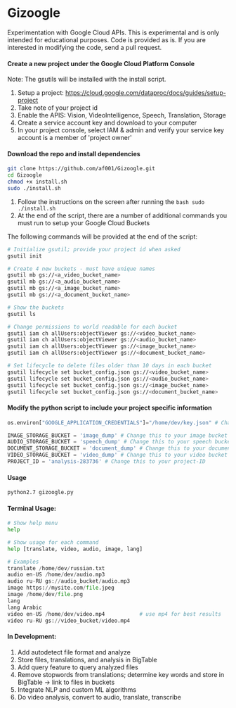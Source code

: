# Gizoogle
Experimentation with Google Cloud APIs. This is experimental and is only intended for educational purposes. Code is provided as is. If you are interested in modifying the code, send a pull request. 

#### Create a new project under the Google Cloud Platform Console
Note: The gsutils will be installed with the install script.
1. Setup a project: https://cloud.google.com/dataproc/docs/guides/setup-project
2. Take note of your project id
3. Enable the APIS: Vision, VideoIntelligence, Speech, Translation, Storage
4. Create a service account key and download to your computer
5. In your project console, select IAM & admin and verify your service key account is a member of 'project owner'

#### Download the repo and install dependencies 
```bash
git clone https://github.com/af001/Gizoogle.git
cd Gizoogle
chmod +x install.sh
sudo ./install.sh
```

1. Follow the instructions on the screen after running the ```bash sudo ./install.sh```
2. At the end of the script, there are a number of additional commands you must run to setup your Google Cloud Buckets

The following commands will be provided at the end of the script:

```bash
# Initialize gsutil; provide your project id when asked
gsutil init

# Create 4 new buckets - must have unique names
gsutil mb gs://<a_video_bucket_name>
gsutil mb gs://<a_audio_bucket_name>
gsutil mb gs://<a_image_bucket_name>
gsutil mb gs://<a_document_bucket_name>

# Show the buckets
gsutil ls

# Change permissions to world readable for each bucket
gsutil iam ch allUsers:objectViewer gs://<video_bucket_name>
gsutil iam ch allUsers:objectViewer gs://<audio_bucket_name>
gsutil iam ch allUsers:objectViewer gs://<image_bucket_name>
gsutil iam ch allUsers:objectViewer gs://<document_bucket_name>

# Set lifecycle to delete files older than 10 days in each bucket
gsutil lifecycle set bucket_config.json gs://<video_bucket_name>
gsutil lifecycle set bucket_config.json gs://<audio_bucket_name>
gsutil lifecycle set bucket_config.json gs://<image_bucket_name>
gsutil lifecycle set bucket_config.json gs://<document_bucket_name>
```

#### Modify the python script to include your project specific information
```python
os.environ["GOOGLE_APPLICATION_CREDENTIALS"]="/home/dev/key.json" # Change this to your key.json

IMAGE_STORAGE_BUCKET = 'image_dump' # Change this to your image bucket
AUDIO_STORAGE_BUCKET = 'speech_dump' # Change this to your speech bucket
DOCUMENT_STORAGE_BUCKET = 'document_dump' # Change this to your document bucket
VIDEO_STORAGE_BUCKET = 'video_dump' # Change this to your video bucket
PROJECT_ID = 'analysis-283736' # Change this to your project-ID
```

#### Usage
```bash
python2.7 gizoogle.py
```

#### Terminal Usage:
```python
# Show help menu
help

# Show usage for each command
help [translate, video, audio, image, lang]

# Examples
translate /home/dev/russian.txt
audio en-US /home/dev/audio.mp3
audio ru-RU gs://audio_bucket/audio.mp3
image https://mysite.com/file.jpeg
image /home/dev/file.png
lang
lang Arabic
video en-US /home/dev/video.mp4           # use mp4 for best results
video ru-RU gs://video_bucket/video.mp4
```
#### In Development:
1. Add autodetect file format and analyze
2. Store files, translations, and analysis in BigTable
3. Add query feature to query analyzed files
4. Remove stopwords from translations; determine key words and store in BigTable -> link to files in buckets
5. Integrate NLP and custom ML algorithms
6. Do video analysis, convert to audio, translate, transcribe 


